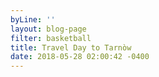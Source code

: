 ```yaml
---
byLine: ''
layout: blog-page
filter: basketball
title: Travel Day to Tarnòw
date: 2018-05-28 02:00:42 -0400
---
```

